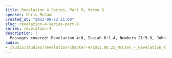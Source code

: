 ```yaml
--- 
title: Revelation 4 Series, Part 9, Verse 8
speaker: Chris McCann
created_at: "2013-08-22 21:00"
slug: revelation-4-series-part-9
series: revelation-4
description: |
  Passages covered: Revelation 4:8, Isaiah 6:1-4, Numbers 21:5-9, John 3:14-15.
audio: 
- /audio/studies/revelation/chapter-4/2013.08.22_McCann_-_Revelation_4_Series_Part_9.yaml
---
```

